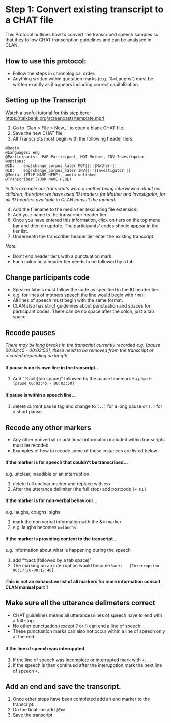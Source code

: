 # Step 1: Convert existing transcript to a CHAT file 
This Protocol outlines how to convert the transcribed speech samples so that they follow CHAT transcription guidelines and can be analysed in CLAN. 

## How to use this protocol: 
+ Follow the steps in chronological order.  
+ Anything written within quotation marks (e.g. “&=Laughs”) must be written exactly as it appears including correct capitalization.  

## Setting up the Transcript 
Watch a useful tutorial for this step here: https://talkbank.org/screencasts/template.mp4 

1. Go to  ‘Clan > File > New…’ to open a blank CHAT file.
2. Save the new CHAT file 
3. All Transcripts must begin with the following header tiers.
  
```
@Begin
@Languages:	eng
@Participants:	PAR Participant, MOT Mother, INV Investigator
@Options:
@ID:	eng|change_corpus_later|MOT|||||Mother|||
@ID:	eng|change_corpus_later|INV|||||Investigator|||
@Media:	(FILE NAME HERE), audio unlinked
@Transcriber:(YOUR NAME HERE)

```
*In this example our transcripts were a mother being interviewed about her children, therefore we have used ID headers for Mother and Investigator, for all ID headers available in CLAN consult the manual.*

4. Add the filename to the media tier (excluding file extension) 
5. Add your name to the transcriber header tier.
6. Once you have entered this information, click on tiers on the top menu bar and then on update. The participants' codes should appear in the tier list.
7. Underneath the transcriber header tier enter the existing transcript.
   
*Note:* 
+ Don’t end header tiers with a punctuation mark. 
+ Each colon on a header tier needs to be followed by a tab
  
## Change participants code 
+ Speaker labels must follow the code as specified in the ID header tier.
+ e.g. for lines of mothers speech the line would begin with `*MOT:  `  
+ All lines of speech must begin with the same format. 
+ CLAN also has strict guidelines about punctuation and spaces for participant codes. There can be no space after the colon, just a tab space. 

## Recode pauses 
*There may be long breaks in the transcript currently recorded e.g. [pause 00:03:45 - 00:03:50], these need to be removed from the transcript or recoded depending on length.* 
#### If pause is on its own line in the transcript…
1. Add “%act:[tab space]” followed by the pause timemark 
    E.g. `%act:	[pause 00:03:45 - 00:03:50]`
#### If pause is within a speech line… 
1. delete current pause tag and change to `(..)` for a long pause or `(.)` for a short pause

## Recode any other markers 
+ Any other nonverbal or additional information included within transcripts must be recoded.
+ Examples of how to recode some of these instances are listed below

#### If the marker is for speech that couldn’t be transcribed… 
e.g. unclear, inaudible or an interruption.  
1. delete full unclear marker and replace with `xxx`
2. After the utterance delimiter (the full stop) add postcode `[+ PI]` 

#### If the marker is for non-verbal behaviour… 
e.g. laughs, coughs, sighs. 
1. mark the non verbal information with the &= marker
2. e.g. laughs becomes `&=laughs`

#### If the marker is providing context to the transcript…
e.g. information about what is happening during the speech 
1. add “%act:(followed by a tab space)”
2. The marking on an interruption would become `%act:	[Interruption 00:17:20-00:17:40]`

#### This is not an exhaustive list of all markers for more information consult CLAN manual part 1 

## Make sure all the utterance delimeters correct
+ CHAT guidelines means all utterances/lines of speech have to end with a full stop.
+ No other punctuation (except ? or !) can end a line of speech.
+ These punctuation marks can also not occur within a line of speech only at the end.

#### If the line of speech was interuppted 
1. If the line of speech was incomplete or interrupted mark with `+...`
2. If the speech is then continued after the interupption mark the next line of speech `+,`

## Add an end and save the transcript. 
1. Once other steps have been completed add an end marker to the transcript.
2. On the final line add `@End`
3. Save the transcript 



   

   
